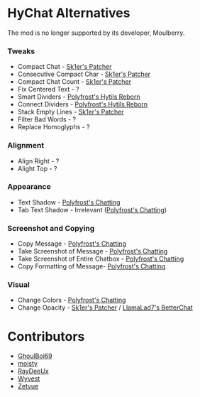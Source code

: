 # HyChat Alternatives

The mod is no longer supported by its developer, Moulberry.

### Tweaks

* Compact Chat - [Sk1er's Patcher](https://sk1er.club/mods/patcher)
* Consecutive Compact Char - [Sk1er's Patcher](https://sk1er.club/mods/patcher)
* Compact Chat Count - [Sk1er's Patcher](https://sk1er.club/mods/patcher)
* Fix Centered Text - ?
* Smart Dividers - [Polyfrost's Hytils Reborn](https://github.com/Polyfrost/Hytils-Reborn/releases/latest)
* Connect Dividers - [Polyfrost's Hytils Reborn](https://github.com/Polyfrost/Hytils-Reborn/releases/latest)
* Stack Empty Lines - [Sk1er's Patcher](https://sk1er.club/mods/patcher)
* Filter Bad Words - ?
* Replace Homoglyphs - ?

### Alignment

* Align Right - ?
* Alight Top - ?

### Appearance

* Text Shadow - [Polyfrost's Chatting](https://github.com/Polyfrost/Chatting/releases/latest)
* Tab Text Shadow - Irrelevant ([Polyfrost's Chatting](https://github.com/Polyfrost/Chatting/releases/latest))

### Screenshot and Copying

* Copy Message - [Polyfrost's Chatting](https://github.com/Polyfrost/Chatting/releases/latest)
* Take Screenshot of Message - [Polyfrost's Chatting](https://github.com/Polyfrost/Chatting/releases/latest)
* Take Screenshot of Entire Chatbox - [Polyfrost's Chatting](https://github.com/Polyfrost/Chatting/releases/latest)
* Copy Formatting of Message- [Polyfrost's Chatting](https://github.com/Polyfrost/Chatting/releases/latest)

### Visual

* Change Colors - [Polyfrost's Chatting](https://github.com/Polyfrost/Chatting/releases/latest)
* Change Opacity - [Sk1er's Patcher](https://sk1er.club/mods/patcher) / [LlamaLad7's BetterChat](https://www.curseforge.com/minecraft/mc-mods/better-chat/files/all?filter-game-version=2020709689%3A5806)

# Contributors

* [GhoulBoi69](https://github.com/GhoulBoii)
* [moisty](https://github.com/Mqisty)
* [RayDeeUx](https://github.com/RayDeeUx)
* [Wyvest](https://github.com/Wyvest)
* [Zetvue](https://zetvue.github.io/)

